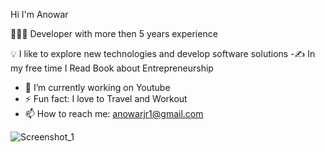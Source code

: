 
Hi I'm Anowar

 👨🏻‍💻 Developer with more then 5 years experience 
 
 💡  I like to explore new technologies and develop software solutions
   -✍️  In my free time I Read Book about Entrepreneurship
   - 🔭 I’m currently working on Youtube
   - ⚡ Fun fact: I love to Travel and Workout 
   - 📫 How to reach me: anowarjr1@gmail.com
 
 
 
 

 ![Screenshot_1](https://user-images.githubusercontent.com/43091820/120006968-40376200-bffb-11eb-884a-e1f41bbc7927.png)

